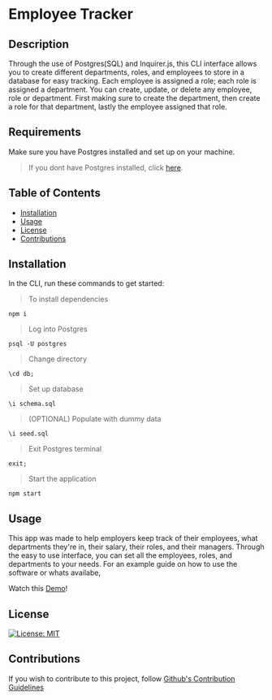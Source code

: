 # Employee Tracker

## Description

Through the use of Postgres(SQL) and Inquirer.js, this CLI interface allows you to create different departments, roles, and employees to store in a database for easy tracking. Each employee is assigned a role; each role is assigned a department. You can create, update, or delete any employee, role or department. First making sure to create the department, then create a role for that department, lastly the employee assigned that role.

## Requirements

Make sure you have Postgres installed and set up on your machine.
> If you dont have Postgres installed, click [here](https://www.w3schools.com/postgresql/postgresql_install.php).

## Table of Contents
* [Installation](#installation)
* [Usage](#usage)
* [License](#license)
* [Contributions](#contributions)

## Installation

In the CLI, run these commands to get started:

> To install dependencies
```
npm i
```
> Log into Postgres
```
psql -U postgres
```
> Change directory
```
\cd db;
```
> Set up database
```
\i schema.sql
```
> (OPTIONAL) Populate with dummy data
```
\i seed.sql
```
> Exit Postgres terminal
```
exit;
```
> Start the application
```
npm start
```

## Usage

This app was made to help employers keep track of their employees, what departments they're in, their salary, their roles, and their managers. Through the easy to use interface, you can set all the employees, roles, and departments to your needs. For an example guide on how to use the software or whats availabe,

Watch this [Demo](https://drive.google.com/file/d/1QkxH2jfiTEr_M2cv2Ebj87O3Z1_6SmkW/view?usp=sharing)!

## License

[![License: MIT](https://img.shields.io/badge/License-MIT-yellow.svg)](https://opensource.org/licenses/MIT)

## Contributions

If you wish to contribute to this project, follow [Github's Contribution Guidelines](https://docs.github.com/en/get-started/exploring-projects-on-github/contributing-to-a-project)
